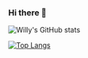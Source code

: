 ### Hi there 👋

<!--
**willy30616/willy30616** is a ✨ _special_ ✨ repository because its `README.md` (this file) appears on your GitHub profile.

Here are some ideas to get you started:

- 🔭 I’m currently working on ...
- 🌱 I’m currently learning ...
- 👯 I’m looking to collaborate on ...
- 🤔 I’m looking for help with ...
- 💬 Ask me about ...
- 📫 How to reach me: ...
- 😄 Pronouns: ...
- ⚡ Fun fact: ...
-->

![ Willy's GitHub stats](https://github-readme-stats.vercel.app/api?username=Willy&show_icons=true&theme=radical)

[![Top Langs](https://github-readme-stats.vercel.app/api/top-langs/?username=willy3061&langs_count=8)](https://github.com/anuraghazra/github-readme-stats)
